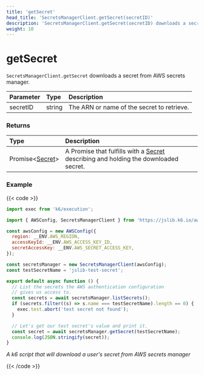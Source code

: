 ```yaml
---
title: 'getSecret'
head_title: 'SecretsManagerClient.getSecret(secretID)'
description: 'SecretsManagerClient.getSecret(secretID) downloads a secret from AWS secrets manager'
weight: 10
---
```


# getSecret

`SecretsManagerClient.getSecret` downloads a secret from AWS secrets manager.

| Parameter | Type   | Description                                |
| :-------- | :----- | :----------------------------------------- |
| secretID  | string | The ARN or name of the secret to retrieve. |

### Returns

| Type                                                                                                             | Description                                                                                                                                                                          |
| :--------------------------------------------------------------------------------------------------------------- | :----------------------------------------------------------------------------------------------------------------------------------------------------------------------------------- |
| Promise<[Secret](https://grafana.com/docs/k6/<K6_VERSION>/javascript-api/jslib/aws/secretsmanagerclient/secret)> | A Promise that fulfills with a [Secret](https://grafana.com/docs/k6/<K6_VERSION>/javascript-api/jslib/aws/secretsmanagerclient/secret) describing and holding the downloaded secret. |

### Example

{{< code >}}

```javascript
import exec from 'k6/execution';

import { AWSConfig, SecretsManagerClient } from 'https://jslib.k6.io/aws/0.12.1/secrets-manager.js';

const awsConfig = new AWSConfig({
  region: __ENV.AWS_REGION,
  accessKeyId: __ENV.AWS_ACCESS_KEY_ID,
  secretAccessKey: __ENV.AWS_SECRET_ACCESS_KEY,
});

const secretsManager = new SecretsManagerClient(awsConfig);
const testSecretName = 'jslib-test-secret';

export default async function () {
  // List the secrets the AWS authentication configuration
  // gives us access to.
  const secrets = await secretsManager.listSecrets();
  if (secrets.filter((s) => s.name === testSecretName).length == 0) {
    exec.test.abort('test secret not found');
  }

  // Let's get our test secret's value and print it.
  const secret = await secretsManager.getSecret(testSecretName);
  console.log(JSON.stringify(secret));
}
```

_A k6 script that will download a user's secret from AWS secrets manager_

{{< /code >}}
